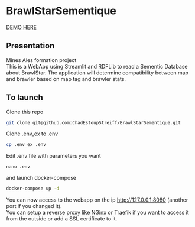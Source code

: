 # BrawlStarSementique
[DEMO HERE](https://brawlstarsementic.chades.fr)
## Presentation
Mines Ales formation project  
This is a WebApp using Streamlit and RDFLib to read a Sementic Database about BrawlStar. The application will determine compatibility between map and brawler based on map tag and brawler stats.
## To launch
Clone this repo
```sh
git clone git@github.com:ChadEstoupStreiff/BrawlStarSementique.git
```
Clone .env_ex to .env
```sh
cp .env_ex .env
```
Edit .env file with parameters you want
```
nano .env
```
and launch docker-compose
``` sh
docker-compose up -d
```
You can now access to the webapp on the ip http://127.0.0.1:8080 (another port if you changed it).  
You can setup a reverse proxy like NGinx or Traefik if you want to access it from the outside or add a SSL certificate to it.
